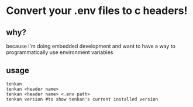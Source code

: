 # Convert your .env files to c headers!
## why?
because i'm doing embedded development and want to have a way to programmatically use environment variables
## usage
```
tenkan 
tenkan <header name>
tenkan <header name> <.env path>
tenkan version #to show tenkan's current installed version
```
